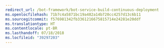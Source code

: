 ```yaml
---
redirect_url: /bot-framework/bot-service-build-continuous-deployment
ms.openlocfilehash: 71b7c4a5871bc19a482a14b720cc4257d13c6b11
ms.sourcegitcommit: f576981342fb3361216675815714e24281e20ddf
ms.translationtype: HT
ms.contentlocale: pt-BR
ms.lasthandoff: 07/18/2018
ms.locfileid: "39297203"
---
```

